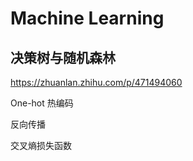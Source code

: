 # Machine Learning

## 决策树与随机森林

https://zhuanlan.zhihu.com/p/471494060



One-hot 热编码



反向传播

交叉熵损失函数
